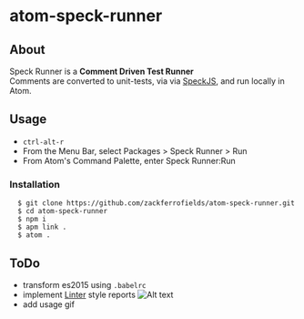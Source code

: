 # atom-speck-runner

## About

Speck Runner is a **Comment Driven Test Runner**  
Comments are converted to unit-tests, via via [SpeckJS](https://github.com/speckjs/speckjs/),
and run locally in Atom.

## Usage

- `ctrl-alt-r`
- From the Menu Bar, select Packages > Speck Runner > Run
- From Atom's Command Palette, enter Speck Runner:Run

### Installation

```
  $ git clone https://github.com/zackferrofields/atom-speck-runner.git
  $ cd atom-speck-runner
  $ npm i
  $ apm link .
  $ atom .
```

## ToDo

- transform es2015 using `.babelrc`
- implement [Linter](https://github.com/atom-community/linter) style reports ![Alt text](https://camo.githubusercontent.com/70b6e697c9d793642414b4ea6d08dbb9678877b3/687474703a2f2f672e7265636f726469742e636f2f313352666d6972507a322e676966)
- add usage gif
